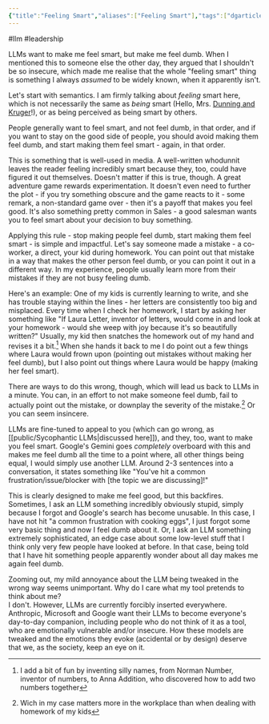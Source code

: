 ```yaml
---
{"title":"Feeling Smart","aliases":["Feeling Smart"],"tags":["dgarticle"],"dg-home":false,"dg-pinned":false,"dg-home-link":false,"dg-permalink":"202508-090827-19","dg-publish":true,"created-date":"2025-09-08T08:27:49","updated-date":"2025-09-08T08:59:30","linter-yaml-title-alias":"Feeling Smart","dg-path":"202508-090827-19.md","permalink":"/202508-090827-19/","dgPassFrontmatter":true}
---
```

#llm #leadership

LLMs want to make me feel smart, but make me feel dumb. When I mentioned this to someone else the other day, they argued that I shouldn't be so insecure, which made me realise that the whole "feeling smart" thing is something I always _assumed_ to be widely known, when it apparently isn't.

Let's start with semantics. I am firmly talking about _feeling_ smart here, which is not necessarily the same as _being_ smart (Hello, Mrs. [Dunning and Kruger](https://en.wikipedia.org/wiki/Dunning–Kruger_effect)!), or as being perceived as being smart by others.

People generally want to feel smart, and not feel dumb, in that order, and if you want to stay on the good side of people, you should avoid making them feel dumb, and start making them feel smart - again, in that order.

This is something that is well-used in media. A well-written whodunnit leaves the reader feeling incredibly smart because they, too, could have figured it out themselves. Doesn't matter if this is true, though. A great adventure game rewards experimentation. It doesn't even need to further the plot - if you try something obscure and the game reacts to it - some remark, a non-standard game over -  then it's a payoff that makes you feel good.  It's also something pretty common in Sales - a good salesman wants you to feel smart about your decision to buy something.

Applying this rule - stop making people feel dumb, start making them feel smart - is simple and impactful. Let's say someone made a mistake - a co-worker, a direct, your kid during homework.  You can point out that mistake in a way that makes the other person feel dumb, or you can point it out in a different way. In my experience, people usually learn more from their mistakes if they are not busy feeling dumb.

Here's an example: One of my kids is currently learning to write, and she has trouble staying within the lines - her letters are consistently too big and misplaced. Every time when I check her homework, I start by asking her something like "If Laura Letter, inventor of letters, would come in and look at your homework - would she weep with joy because it's so beautifully written?" Usually, my kid then snatches the homework out of my hand and revises it a bit.[^1] When she hands it back to me I do point out a few things where Laura would frown upon (pointing out mistakes without making her feel dumb), but I also point out things where Laura would be happy (making her feel smart).

There are ways to do this wrong, though, which will lead us back to LLMs in a minute. You can, in an effort to not make someone feel dumb, fail to actually point out the mistake, or downplay the severity of the mistake.[^2] Or you can seem insincere.

LLMs are fine-tuned to appeal to you (which can go wrong, as [[public/Sycophantic LLMs\|discussed here]]), and they, too, want to make you feel smart. Google's Gemini goes _completely_ overboard with this and makes me feel dumb all the time to a point where, all other things being equal, I would simply use another LLM. Around 2-3 sentences into a conversation, it states something like "You've hit a common frustration/issue/blocker with [the topic we are discussing]!"

This is clearly designed to make me feel good, but this backfires. Sometimes, I ask an LLM something incredibly obviously stupid, simply because I forgot and Google's search has become unusable. In this case, I have not hit "a common frustration with cooking eggs", I just forgot some very basic thing and now I feel dumb about it. Or, I ask an LLM something extremely sophisticated, an edge case about some low-level stuff that I think only very few people have looked at before. In that case, being told that I have hit something people apparently wonder about all day makes me again feel dumb.

Zooming out, my mild annoyance about the LLM being tweaked in the wrong way seems unimportant. Why do I care what my tool pretends to think about me?  
I don't. However, LLMs are currently forcibly inserted everywhere. Anthropic, Microsoft and Google want their LLMs to become everyone's day-to-day companion, including people who do not think of it as a tool, who are emotionally vulnerable and/or insecure. How these models are tweaked and the emotions they evoke (accidental or by design) deserve that we, as the society, keep an eye on it.


[^1]: I add a bit of fun by inventing silly names, from Norman Number, inventor of numbers, to Anna Addition, who discovered how to add two numbers together
[^2]: Wich in my case matters more in the workplace than when dealing with homework of my kids
